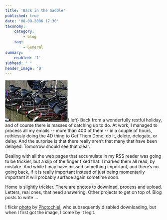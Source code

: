 ```yaml
---
title: 'Back in the Saddle'
published: true
date: '08-08-2006 17:30'
taxonomy:
    category:
        - blog
    tag:
        - General
summary:
    enabled: '1'
subhead: " "
header_image: '0'
---
```


![Many bicycle saddles seen from above](saddles.jpg){.left} Back from a wonderfully restful holiday, and of course there is masses of catching up to do. At work, I managed to process all my emails -- more than 400 of them -- in a couple of hours, ruthlessly doing the 4D thing to Get Them Done; do it, delete, delegate, or delay. And the surprise is that there really aren’t that many that have been delayed. Tomorrow should see that clear.

Dealing with all the web pages that accumulate in my RSS reader was going to be trickier, but a slip of the finger fixed that. I marked them all read, by mistake. And while I may have missed something important, and there’s no going back, if it is really important instead of just being momentarily important it will probably surface again sometime soon.

Home is slightly trickier. There are photos to download, process and upload. Letters, real ones, that need answering. Other projects to get on top of. Blog posts to write ...

! flickr [photo](http://www.flickr.com/photos/photochiel/20451048/) by [Photochiel](http://www.flickr.com/photos/photochiel/), who subsequently disabled downloading, but when I first got the image, I come by it legit.
